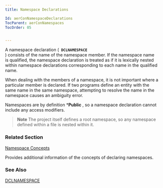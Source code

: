 ```yaml
---
title: Namespace Declarations

Id: aerConNamespaceDeclarations
TocParent: aerConNamespaces
TocOrder: 05


---
```


A namespace declaration (<code> **DCLNAMESPACE** </code>) consists of the name of the namespace member. If the namespace name is qualified, the namespace declaration is treated as if it is lexically nested within namespace declarations corresponding to each name in the qualified name. 

When dealing with the members of a namespace, it is not important where a particular member is declared. If two programs define an entity with the same name in the same namespace, attempting to resolve the name in the namespace causes an ambiguity error. 

Namespaces are by definition ***Public** , so a namespace declaration cannot include any access modifiers. 
<blockquote class="dtBlock">
            <b class="le">Note</b>   The project
            itself defines a root namespace, so any namespace defined within
            a file is
            nested within it.
        </blockquote>

### Related Section

[Namespace Concepts](aerConNamespacesConcepts.html)

Provides additional information of the concepts of declaring namespaces.


### See Also
[DCLNAMESPACE](DCLNAMESPACE.html) 

